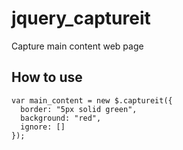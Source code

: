 # jquery_captureit
Capture main content web page
## How to use
```
var main_content = new $.captureit({
  border: "5px solid green",
  background: "red",
  ignore: []
});
```

